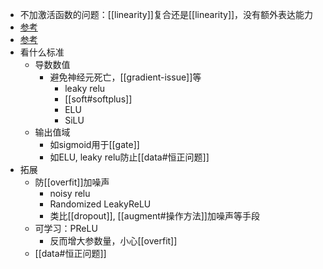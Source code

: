 - 不加激活函数的问题：[[linearity]]复合还是[[linearity]]，没有额外表达能力
- [参考](https://zhuanlan.zhihu.com/p/30510596)
- [参考](https://zhuanlan.zhihu.com/p/172254089)
- 看什么标准
  - 导数数值
    - 避免神经元死亡，[[gradient-issue]]等
      - leaky relu
      - [[soft#softplus]]
      - ELU
      - SiLU
  - 输出值域
    - 如sigmoid用于[[gate]]
    - 如ELU, leaky relu防止[[data#恒正问题]]
- 拓展
  - 防[[overfit]]加噪声
    - noisy relu
    - Randomized LeakyReLU
    - 类比[[dropout]], [[augment#操作方法]]加噪声等手段
  - 可学习：PReLU
    - 反而增大参数量，小心[[overfit]]
  - [[data#恒正问题]]